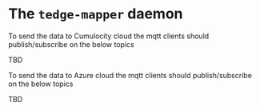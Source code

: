 # The `tedge-mapper` daemon

To send the data to Cumulocity cloud the mqtt clients should publish/subscribe on the below topics

TBD

To send the data to Azure cloud the mqtt clients should publish/subscribe on the below topics

TBD
